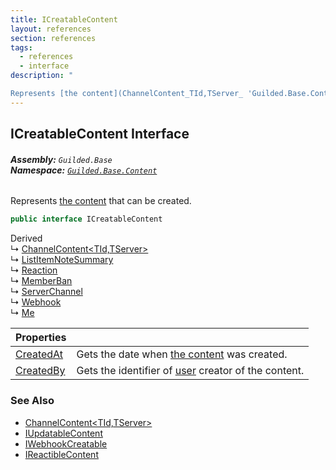 ```yaml
---
title: ICreatableContent
layout: references
section: references
tags:
  - references
  - interface
description: "

Represents [the content](ChannelContent_TId,TServer_ 'Guilded.Base.Content.ChannelContent<TId,TServer>') that can be created."
---
```


## ICreatableContent Interface
###### **Assembly:** `Guilded.Base`<br/>**Namespace:** [`Guilded.Base.Content`](Guilded.Base.Content 'Guilded.Base.Content')

Represents [the content](ChannelContent_TId,TServer_ 'Guilded.Base.Content.ChannelContent<TId,TServer>') that can be created.

```csharp
public interface ICreatableContent
```

Derived  
&#8627; [ChannelContent&lt;TId,TServer&gt;](ChannelContent_TId,TServer_ 'Guilded.Base.Content.ChannelContent<TId,TServer>')  
&#8627; [ListItemNoteSummary](ListItemNoteSummary 'Guilded.Base.Content.ListItemNoteSummary')  
&#8627; [Reaction](Reaction 'Guilded.Base.Content.Reaction')  
&#8627; [MemberBan](MemberBan 'Guilded.Base.Servers.MemberBan')  
&#8627; [ServerChannel](ServerChannel 'Guilded.Base.Servers.ServerChannel')  
&#8627; [Webhook](Webhook 'Guilded.Base.Servers.Webhook')  
&#8627; [Me](Me 'Guilded.Base.Users.Me')

| Properties | |
| :--- | :--- |
| [CreatedAt](ICreatableContent.CreatedAt 'Guilded.Base.Content.ICreatableContent.CreatedAt') | Gets the date when [the content](ChannelContent_TId,TServer_ 'Guilded.Base.Content.ChannelContent<TId,TServer>') was created. |
| [CreatedBy](ICreatableContent.CreatedBy 'Guilded.Base.Content.ICreatableContent.CreatedBy') | Gets the identifier of [user](User 'Guilded.Base.Users.User') creator of the content. |

### See Also
- [ChannelContent&lt;TId,TServer&gt;](ChannelContent_TId,TServer_ 'Guilded.Base.Content.ChannelContent<TId,TServer>')
- [IUpdatableContent](IUpdatableContent 'Guilded.Base.Content.IUpdatableContent')
- [IWebhookCreatable](IWebhookCreatable 'Guilded.Base.Content.IWebhookCreatable')
- [IReactibleContent](IReactibleContent 'Guilded.Base.Content.IReactibleContent')